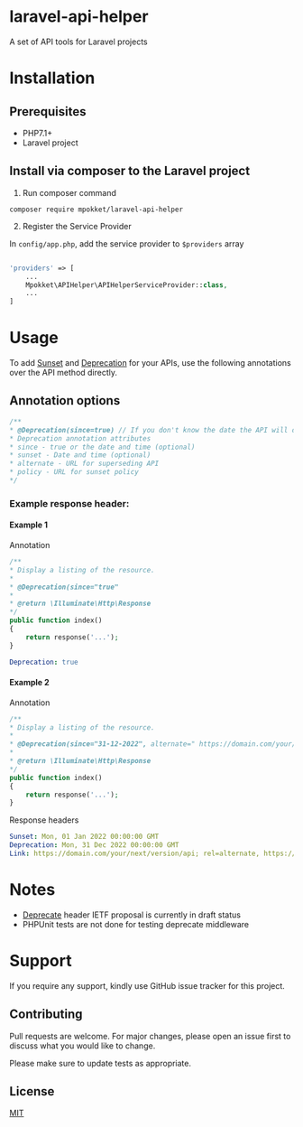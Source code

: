 # laravel-api-helper

A set of API tools for Laravel projects

# Installation

## Prerequisites

 - PHP7.1+
 - Laravel project

## Install via composer to the Laravel project

1. Run composer command

`composer require mpokket/laravel-api-helper`

2. Register the Service Provider

In `config/app.php`, add the service provider to `$providers` array

```php

'providers' => [
    ...
    Mpokket\APIHelper\APIHelperServiceProvider::class,
    ...
]
```

# Usage

To add [Sunset](https://datatracker.ietf.org/doc/html/rfc8594) and [Deprecation](https://tools.ietf.org/id/draft-dalal-deprecation-header-01.html) for your APIs, use the following annotations over the API method directly.

## Annotation options

```php
/**
* @Deprecation(since=true) // If you don't know the date the API will deprecated on
* Deprecation annotation attributes
* since - true or the date and time (optional)
* sunset - Date and time (optional)
* alternate - URL for superseding API
* policy - URL for sunset policy 
*/
```

### Example response header:

#### Example 1

Annotation

```php
/**
* Display a listing of the resource.
*
* @Deprecation(since="true"
*
* @return \Illuminate\Http\Response
*/
public function index()
{
    return response('...');
}
```

```yaml
Deprecation: true
```


#### Example 2

Annotation

```php
/**
* Display a listing of the resource.
*
* @Deprecation(since="31-12-2022", alternate=" https://domain.com/your/next/version/api", policy="https://domain.com/api/deprecation/policy", sunset="01-01-2022")
*
* @return \Illuminate\Http\Response
*/
public function index()
{
    return response('...');
}
```

Response headers
```yaml
Sunset: Mon, 01 Jan 2022 00:00:00 GMT
Deprecation: Mon, 31 Dec 2022 00:00:00 GMT
Link: https://domain.com/your/next/version/api; rel=alternate, https://domain.com/api/deprecation/policy; rel=deprecation
```

# Notes
- [Deprecate](https://tools.ietf.org/id/draft-dalal-deprecation-header-01.html) header IETF proposal is currently in draft status 
- PHPUnit tests are not done for testing deprecate middleware

# Support

If you require any support, kindly use GitHub issue tracker for this project.

## Contributing
Pull requests are welcome. For major changes, please open an issue first to discuss what you would like to change.

Please make sure to update tests as appropriate.

## License
[MIT](README.md)
